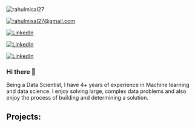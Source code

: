 

<p align="left"> <img src="https://komarev.com/ghpvc/?username=rahulmisal27&label=Views&color=blue&style=plastic" alt="rahulmisal27" /> </p>

<a href="mailto:rahulmisal27@gmail.com">![rahulmisal27@gmail.com](https://img.shields.io/badge/Gmail-D14836?style=for-the-badge&logo=gmail&logoColor=white)</a>

<a href="(https://www.youtube.com/@TechnocracyInAction">![LinkedIn](https://img.shields.io/badge/Youtube-D14836?style=for-the-badge&logo=youtube&logoColor=white)</a>

<a href="https://www.linkedin.com/in/rahul-misal/">![LinkedIn](https://img.shields.io/badge/LinkedIn-0077B5?style=for-the-badge&logo=linkedin&logoColor=white)</a>

<a href="(https://medium.com/@rahulmisal">![LinkedIn](https://img.shields.io/badge/Medium-0077B5?style=for-the-badge&logo=medium&logoColor=white)</a>


### Hi there 👋

Being a Data Scientist, I have 4+ years of experience in Machine learning and data science. I enjoy solving large, complex data problems and also enjoy the process of building and determining a solution.

## Projects: 


<!--
**rahulmisal27/rahulmisal27** is a ✨ _special_ ✨ repository because its `README.md` (this file) appears on your GitHub profile.

Here are some ideas to get you started:

- 🔭 I’m currently working on ...
- 🌱 I’m currently learning ...
- 👯 I’m looking to collaborate on ...
- 🤔 I’m looking for help with ...
- 💬 Ask me about ...
- 📫 How to reach me: ...
- 😄 Pronouns: ...
- ⚡ Fun fact: ...
-->
